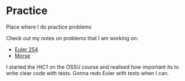 # Practice
Place where I do practice problems

Check out my notes on problems that I am working on:
- [Euler 254](https://github.com/MoonBrew/Practice/wiki/Euler-254)
- [Morse](https://github.com/MoonBrew/Practice/wiki/Morse)

I started the HtC1 on the OSSU course and realised how important its to write clear code with tests. Gonna redo Euler with tests when I can.
